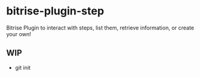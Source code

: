 # bitrise-plugin-step

Bitrise Plugin to interact with steps, list them, retrieve information, or create your own!

## WIP

- git init
